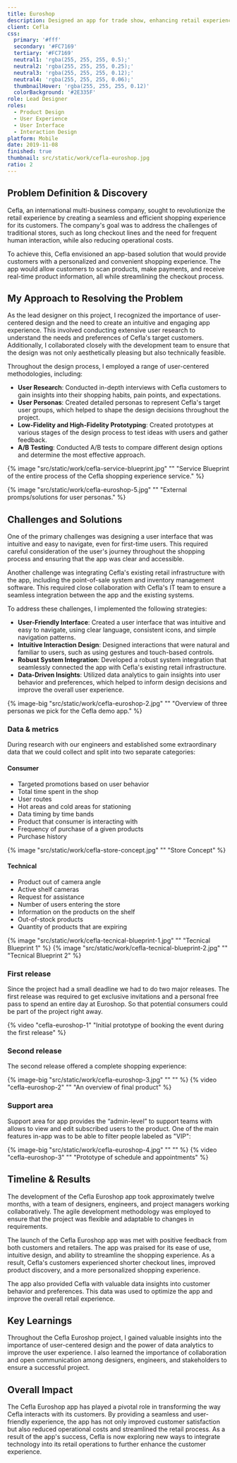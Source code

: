 ```yaml
---
title: Euroshop
description: Designed an app for trade show, enhancing retail experience with innovative, user-friendly shopping solutions.
client: Cefla
css:
  primary: '#fff'
  secondary: '#FC7169'
  tertiary: '#FC7169'
  neutral1: 'rgba(255, 255, 255, 0.5);'
  neutral2: 'rgba(255, 255, 255, 0.25);'
  neutral3: 'rgba(255, 255, 255, 0.12);'
  neutral4: 'rgba(255, 255, 255, 0.06);'
  thumbnailHover: 'rgba(255, 255, 255, 0.12)'
  colorBackground: '#2E335F'
role: Lead Designer
roles:
  - Product Design
  - User Experience
  - User Interface
  - Interaction Design
platform: Mobile
date: 2019-11-08
finished: true
thumbnail: src/static/work/cefla-euroshop.jpg
ratio: 2
---
```


## Problem Definition & Discovery

Cefla, an international multi-business company, sought to revolutionize the retail experience by creating a seamless and efficient shopping experience for its customers. The company's goal was to address the challenges of traditional stores, such as long checkout lines and the need for frequent human interaction, while also reducing operational costs.

To achieve this, Cefla envisioned an app-based solution that would provide customers with a personalized and convenient shopping experience. The app would allow customers to scan products, make payments, and receive real-time product information, all while streamlining the checkout process.

## My Approach to Resolving the Problem

As the lead designer on this project, I recognized the importance of user-centered design and the need to create an intuitive and engaging app experience. This involved conducting extensive user research to understand the needs and preferences of Cefla's target customers. Additionally, I collaborated closely with the development team to ensure that the design was not only aesthetically pleasing but also technically feasible.

Throughout the design process, I employed a range of user-centered methodologies, including:

- **User Research**: Conducted in-depth interviews with Cefla customers to gain insights into their shopping habits, pain points, and expectations.
- **User Personas**: Created detailed personas to represent Cefla's target user groups, which helped to shape the design decisions throughout the project.
- **Low-Fidelity and High-Fidelity Prototyping**: Created prototypes at various stages of the design process to test ideas with users and gather feedback.
- **A/B Testing**: Conducted A/B tests to compare different design options and determine the most effective approach.

{% image "src/static/work/cefla-service-blueprint.jpg" "" "Service Blueprint of the entire process of the Cefla shopping experience service." %}

{% image "src/static/work/cefla-euroshop-5.jpg" "" "External promps/solutions for user personas." %}

## Challenges and Solutions

One of the primary challenges was designing a user interface that was intuitive and easy to navigate, even for first-time users. This required careful consideration of the user's journey throughout the shopping process and ensuring that the app was clear and accessible.

Another challenge was integrating Cefla's existing retail infrastructure with the app, including the point-of-sale system and inventory management software. This required close collaboration with Cefla's IT team to ensure a seamless integration between the app and the existing systems.

To address these challenges, I implemented the following strategies:

- **User-Friendly Interface**: Created a user interface that was intuitive and easy to navigate, using clear language, consistent icons, and simple navigation patterns.
- **Intuitive Interaction Design**: Designed interactions that were natural and familiar to users, such as using gestures and touch-based controls.
- **Robust System Integration**: Developed a robust system integration that seamlessly connected the app with Cefla's existing retail infrastructure.
- **Data-Driven Insights**: Utilized data analytics to gain insights into user behavior and preferences, which helped to inform design decisions and improve the overall user experience.

{% image-big "src/static/work/cefla-euroshop-2.jpg" "" "Overview of three personas we pick for the Cefla demo app." %}

### Data & metrics

During research with our engineers and established some extraordinary data that we could collect and split into two separate categories:

#### Consumer
  - Targeted promotions based on user behavior
  - Total time spent in the shop
  - User routes
  - Hot areas and cold areas for stationing
  - Data timing by time bands
  - Product that consumer is interacting with
  - Frequency of purchase of a given products
  - Purchase history

{% image "src/static/work/cefla-store-concept.jpg" "" "Store Concept" %}

#### Technical
  - Product out of camera angle
  - Active shelf cameras
  - Request for assistance
  - Number of users entering the store
  - Information on the products on the shelf
  - Out-of-stock products
  - Quantity of products that are expiring

{% image "src/static/work/cefla-tecnical-blueprint-1.jpg" "" "Tecnical Blueprint 1" %}
{% image "src/static/work/cefla-tecnical-blueprint-2.jpg" "" "Tecnical Blueprint 2" %}

### First release

Since the project had a small deadline we had to do two major releases. The first release was required to get exclusive invitations and a personal free pass to spend an entire day at Euroshop. So that potential consumers could be part of the project right away.

{% video "cefla-euroshop-1" "Initial prototype of booking the event during the first release" %}

### Second release

The second release offered a complete shopping experience:

{% image-big "src/static/work/cefla-euroshop-3.jpg" "" "" %}
{% video "cefla-euroshop-2" "" "An overview of final product" %}

### Support area

Support area for app provides the “admin-level” to support teams with allows to view and edit subscribed users to the product. One of the main features in-app was to be able to filter people labeled as "VIP":

{% image-big "src/static/work/cefla-euroshop-4.jpg" "" "" %}
{% video "cefla-euroshop-3" "" "Prototype of schedule and appointments" %}

## Timeline & Results

The development of the Cefla Euroshop app took approximately twelve months, with a team of designers, engineers, and project managers working collaboratively. The agile development methodology was employed to ensure that the project was flexible and adaptable to changes in requirements.

The launch of the Cefla Euroshop app was met with positive feedback from both customers and retailers. The app was praised for its ease of use, intuitive design, and ability to streamline the shopping experience. As a result, Cefla's customers experienced shorter checkout lines, improved product discovery, and a more personalized shopping experience.

The app also provided Cefla with valuable data insights into customer behavior and preferences. This data was used to optimize the app and improve the overall retail experience.

## Key Learnings

Throughout the Cefla Euroshop project, I gained valuable insights into the importance of user-centered design and the power of data analytics to improve the user experience. I also learned the importance of collaboration and open communication among designers, engineers, and stakeholders to ensure a successful project.

## Overall Impact

The Cefla Euroshop app has played a pivotal role in transforming the way Cefla interacts with its customers. By providing a seamless and user-friendly experience, the app has not only improved customer satisfaction but also reduced operational costs and streamlined the retail process. As a result of the app's success, Cefla is now exploring new ways to integrate technology into its retail operations to further enhance the customer experience.
